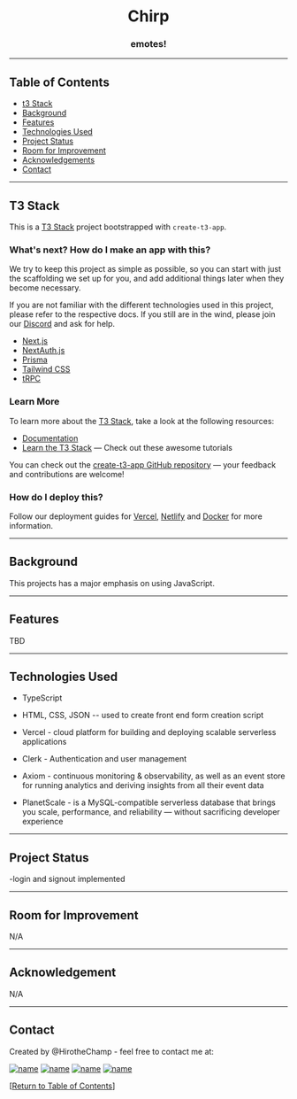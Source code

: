 <h1 align="center">Chirp</h1>



<h3 align="center">emotes!</h3>

<hr></hr>

## Table of Contents
* [t3 Stack](#t3-stack)
* [Background](#background)
* [Features](#features)
* [Technologies Used](#technologies-used)
* [Project Status](#project-status)
* [Room for Improvement](#room-for-improvement)
* [Acknowledgements](#acknowledgements)
* [Contact](#contact)

<hr></hr>

## T3 Stack
This is a [T3 Stack](https://create.t3.gg/) project bootstrapped with `create-t3-app`.

<h3> What's next? How do I make an app with this?</h3>

We try to keep this project as simple as possible, so you can start with just the scaffolding we set up for you, and add additional things later when they become necessary.

If you are not familiar with the different technologies used in this project, please refer to the respective docs. If you still are in the wind, please join our [Discord](https://t3.gg/discord) and ask for help.

- [Next.js](https://nextjs.org)
- [NextAuth.js](https://next-auth.js.org)
- [Prisma](https://prisma.io)
- [Tailwind CSS](https://tailwindcss.com)
- [tRPC](https://trpc.io)

<h3>Learn More</h3>

To learn more about the [T3 Stack](https://create.t3.gg/), take a look at the following resources:

- [Documentation](https://create.t3.gg/)
- [Learn the T3 Stack](https://create.t3.gg/en/faq#what-learning-resources-are-currently-available) — Check out these awesome tutorials

You can check out the [create-t3-app GitHub repository](https://github.com/t3-oss/create-t3-app) — your feedback and contributions are welcome!

<h3> How do I deploy this?</h3>

Follow our deployment guides for [Vercel](https://create.t3.gg/en/deployment/vercel), [Netlify](https://create.t3.gg/en/deployment/netlify) and [Docker](https://create.t3.gg/en/deployment/docker) for more information.





<hr></hr>




## Background

This projects has a major emphasis on using JavaScript.


<hr></hr>

## Features

TBD



<hr></hr>

## Technologies Used

* TypeScript
 
* HTML, CSS, JSON -- used to create front end form creation script
* Vercel - cloud platform for building and deploying scalable serverless applications
* Clerk - Authentication and user management
* Axiom - continuous monitoring & observability, as well as an event store for running analytics and deriving insights from all their event data
* PlanetScale - is a MySQL-compatible serverless database that brings you scale, performance, and reliability — without sacrificing developer experience

<hr></hr>







## Project Status

-login and signout implemented

<hr></hr>

## Room for Improvement

N/A


<hr></hr>

## Acknowledgement

N/A


<hr></hr>

## Contact

Created by @HirotheChamp - feel free to contact me at:

[![name](	https://img.shields.io/badge/LinkedIn-0077B5?style=for-the-badge&logo=linkedin&logoColor=white)](https://www.linkedin.com/in/kyle-hiroshi-young/)
[![name](	https://img.shields.io/badge/Facebook-1877F2?style=for-the-badge&logo=facebook&logoColor=white)](https://www.facebook.com/KyleYoungins)
[![name](	https://img.shields.io/badge/Instagram-E4405F?style=for-the-badge&logo=instagram&logoColor=white)](https://www.instagram.com/hirothechamp/)
[![name](https://img.shields.io/badge/Gmail-D14836?style=for-the-badge&logo=gmail&logoColor=white)](mailto:kyleyoungins94@gmail.com)

[[Return to Table of Contents](#Table-of-Contents)]
